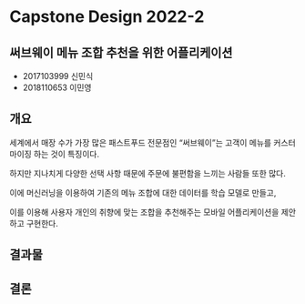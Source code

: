# Capstone Design 2022-2

## 써브웨이 메뉴 조합 추천을 위한 어플리케이션
- 2017103999 신민식
- 2018110653 이민영

## 개요
세계에서 매장 수가 가장 많은 패스트푸드 전문점인 “써브웨이”는 고객이 메뉴를 커스터마이징 하는 것이 특징이다. 

하지만 지나치게 다양한 선택 사항 때문에 주문에 불편함을 느끼는 사람들 또한 많다. 

이에 머신러닝을 이용하여 기존의 메뉴 조합에 대한 데이터를 학습 모델로 만들고,

이를 이용해 사용자 개인의 취향에 맞는 조합을 추천해주는 모바일 어플리케이션을 제안하고 구현한다. 

 
## 결과물


## 결론
